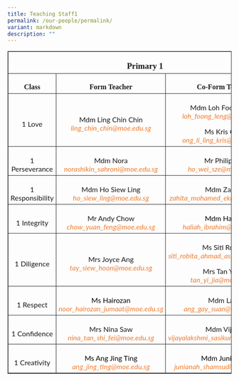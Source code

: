 ```yaml
---
title: Teaching Staff1
permalink: /our-people/permalink/
variant: markdown
description: ""
---
```

<table width="773" cellpadding="0" cellspacing="0" border="1" class="MsoNormalTable"><tbody><tr style="mso-yfti-irow:0;mso-yfti-firstrow:yes"><td style="width:467.25pt;border:solid #2A2A2A 1.0pt;
  mso-border-alt:solid #2A2A2A .75pt;padding:3.75pt 3.75pt 3.75pt 3.75pt" colspan="3" width="623"><p style="margin-bottom:0cm;text-align:center;
  line-height:normal" align="center" class="MsoNormal"><b><span style="font-size:14.0pt;font-family:&quot;inherit&quot;,serif;
  mso-fareast-font-family:&quot;Times New Roman&quot;;mso-bidi-font-family:&quot;Times New Roman&quot;;
  mso-font-kerning:0pt;mso-ligatures:none">Primary 1</span></b><span style="font-size:12.0pt;font-family:&quot;Lato&quot;,sans-serif;mso-fareast-font-family:
  &quot;Times New Roman&quot;;mso-bidi-font-family:&quot;Times New Roman&quot;;mso-font-kerning:
  0pt;mso-ligatures:none"></span></p></td></tr><tr style="mso-yfti-irow:1"><td style="width:192.75pt;border:solid #2A2A2A 1.0pt;border-top:
  none;mso-border-top-alt:solid #2A2A2A .75pt;mso-border-alt:solid #2A2A2A .75pt;
  padding:3.75pt 3.75pt 3.75pt 3.75pt" width="257"><p style="margin-bottom:0cm;text-align:center;
  line-height:normal" align="center" class="MsoNormal"><b><span style="font-size:12.0pt;font-family:&quot;inherit&quot;,serif;
  mso-fareast-font-family:&quot;Times New Roman&quot;;mso-bidi-font-family:&quot;Times New Roman&quot;;
  mso-font-kerning:0pt;mso-ligatures:none">Class</span></b><span style="font-size:12.0pt;font-family:&quot;Lato&quot;,sans-serif;mso-fareast-font-family:
  &quot;Times New Roman&quot;;mso-bidi-font-family:&quot;Times New Roman&quot;;mso-font-kerning:
  0pt;mso-ligatures:none"></span></p></td><td style="width:193.5pt;border-top:none;border-left:none;
  border-bottom:solid #2A2A2A 1.0pt;border-right:solid #2A2A2A 1.0pt;
  mso-border-top-alt:solid #2A2A2A .75pt;mso-border-left-alt:solid #2A2A2A .75pt;
  mso-border-alt:solid #2A2A2A .75pt;padding:3.75pt 3.75pt 3.75pt 3.75pt" width="258"><p style="margin-bottom:0cm;text-align:center;
  line-height:normal" align="center" class="MsoNormal"><b><span style="font-size:12.0pt;font-family:&quot;inherit&quot;,serif;
  mso-fareast-font-family:&quot;Times New Roman&quot;;mso-bidi-font-family:&quot;Times New Roman&quot;;
  mso-font-kerning:0pt;mso-ligatures:none">Form Teacher</span></b><span style="font-size:12.0pt;font-family:&quot;Lato&quot;,sans-serif;mso-fareast-font-family:
  &quot;Times New Roman&quot;;mso-bidi-font-family:&quot;Times New Roman&quot;;mso-font-kerning:
  0pt;mso-ligatures:none"></span></p></td><td style="width:193.5pt;border-top:none;border-left:none;
  border-bottom:solid #2A2A2A 1.0pt;border-right:solid #2A2A2A 1.0pt;
  mso-border-top-alt:solid #2A2A2A .75pt;mso-border-left-alt:solid #2A2A2A .75pt;
  mso-border-alt:solid #2A2A2A .75pt;padding:3.75pt 3.75pt 3.75pt 3.75pt" width="258"><p style="margin-bottom:0cm;text-align:center;
  line-height:normal" align="center" class="MsoNormal"><b><span style="font-size:12.0pt;font-family:&quot;inherit&quot;,serif;
  mso-fareast-font-family:&quot;Times New Roman&quot;;mso-bidi-font-family:&quot;Times New Roman&quot;;
  mso-font-kerning:0pt;mso-ligatures:none">Co-Form Teacher</span></b><span style="font-size:12.0pt;font-family:&quot;Lato&quot;,sans-serif;mso-fareast-font-family:
  &quot;Times New Roman&quot;;mso-bidi-font-family:&quot;Times New Roman&quot;;mso-font-kerning:
  0pt;mso-ligatures:none"></span></p></td></tr><tr style="mso-yfti-irow:2"><td style="width:192.75pt;border:solid #2A2A2A 1.0pt;border-top:
  none;mso-border-top-alt:solid #2A2A2A .75pt;mso-border-alt:solid #2A2A2A .75pt;
  padding:3.75pt 3.75pt 3.75pt 3.75pt" width="257"><p style="margin-bottom:0cm;text-align:center;
  line-height:normal" align="center" class="MsoNormal"><span style="font-size:12.0pt;font-family:&quot;Lato&quot;,sans-serif;
  mso-fareast-font-family:&quot;Times New Roman&quot;;mso-bidi-font-family:&quot;Times New Roman&quot;;
  mso-font-kerning:0pt;mso-ligatures:none">1 Love</span></p></td><td style="width:193.5pt;border-top:none;border-left:none;
  border-bottom:solid #2A2A2A 1.0pt;border-right:solid #2A2A2A 1.0pt;
  mso-border-top-alt:solid #2A2A2A .75pt;mso-border-left-alt:solid #2A2A2A .75pt;
  mso-border-alt:solid #2A2A2A .75pt;padding:3.75pt 3.75pt 3.75pt 3.75pt" width="258"><p style="margin-bottom:0cm;text-align:center;
  line-height:normal" align="center" class="MsoNormal"><span style="font-size:12.0pt;font-family:&quot;Lato&quot;,sans-serif;
  mso-fareast-font-family:&quot;Times New Roman&quot;;mso-bidi-font-family:&quot;Times New Roman&quot;;
  mso-font-kerning:0pt;mso-ligatures:none">Mdm Ling Chin Chin<br></span><i><span style="font-family:&quot;Lato&quot;,sans-serif;mso-fareast-font-family:
  &quot;Times New Roman&quot;;mso-bidi-font-family:&quot;Times New Roman&quot;;color:#ED7D31;
  mso-font-kerning:0pt;mso-ligatures:none">ling_chin_chin@moe.edu.sg</span></i><span style="font-size:12.0pt;font-family:&quot;Lato&quot;,sans-serif;mso-fareast-font-family:
  &quot;Times New Roman&quot;;mso-bidi-font-family:&quot;Times New Roman&quot;;mso-font-kerning:
  0pt;mso-ligatures:none"></span></p></td><td style="width:193.5pt;border-top:none;border-left:none;
  border-bottom:solid #2A2A2A 1.0pt;border-right:solid #2A2A2A 1.0pt;
  mso-border-top-alt:solid #2A2A2A .75pt;mso-border-left-alt:solid #2A2A2A .75pt;
  mso-border-alt:solid #2A2A2A .75pt;padding:3.75pt 3.75pt 3.75pt 3.75pt" width="258"><p style="margin-bottom:0cm;text-align:center;
  line-height:normal" align="center" class="MsoNormal"><span style="font-size:12.0pt;font-family:&quot;Lato&quot;,sans-serif;
  mso-fareast-font-family:&quot;Times New Roman&quot;;mso-bidi-font-family:&quot;Times New Roman&quot;;
  mso-font-kerning:0pt;mso-ligatures:none">Mdm Loh Foong Leng<br></span><i><span style="font-family:&quot;Lato&quot;,sans-serif;mso-fareast-font-family:
  &quot;Times New Roman&quot;;mso-bidi-font-family:&quot;Times New Roman&quot;;color:#ED7D31;
  mso-font-kerning:0pt;mso-ligatures:none">loh_foong_leng@moe.edu.sg</span></i></p><p style="margin-bottom:0cm;text-align:center;
  line-height:normal" align="center" class="MsoNormal"><span style="font-size:12.0pt;font-family:&quot;Lato&quot;,sans-serif;
  mso-fareast-font-family:&quot;Times New Roman&quot;;mso-bidi-font-family:&quot;Times New Roman&quot;;
  mso-font-kerning:0pt;mso-ligatures:none">Ms Kris Ong<br></span><i><span style="font-family:&quot;Lato&quot;,sans-serif;mso-fareast-font-family:
  &quot;Times New Roman&quot;;mso-bidi-font-family:&quot;Times New Roman&quot;;color:#ED7D31;
  mso-font-kerning:0pt;mso-ligatures:none">ong_li_ling_kris@moe.edu.sg</span></i><span style="font-size:12.0pt;font-family:&quot;Lato&quot;,sans-serif;mso-fareast-font-family:
  &quot;Times New Roman&quot;;mso-bidi-font-family:&quot;Times New Roman&quot;;mso-font-kerning:
  0pt;mso-ligatures:none"></span></p></td></tr><tr style="mso-yfti-irow:3"><td style="width:192.75pt;border:solid #2A2A2A 1.0pt;border-top:
  none;mso-border-top-alt:solid #2A2A2A .75pt;mso-border-alt:solid #2A2A2A .75pt;
  padding:3.75pt 3.75pt 3.75pt 3.75pt" width="257"><p style="margin-bottom:0cm;text-align:center;
  line-height:normal" align="center" class="MsoNormal"><span style="font-size:12.0pt;font-family:&quot;Lato&quot;,sans-serif;
  mso-fareast-font-family:&quot;Times New Roman&quot;;mso-bidi-font-family:&quot;Times New Roman&quot;;
  mso-font-kerning:0pt;mso-ligatures:none">1 Perseverance</span></p></td><td style="width:193.5pt;border-top:none;border-left:none;
  border-bottom:solid #2A2A2A 1.0pt;border-right:solid #2A2A2A 1.0pt;
  mso-border-top-alt:solid #2A2A2A .75pt;mso-border-left-alt:solid #2A2A2A .75pt;
  mso-border-alt:solid #2A2A2A .75pt;padding:3.75pt 3.75pt 3.75pt 3.75pt" width="258"><p style="margin-bottom:0cm;text-align:center;
  line-height:normal" align="center" class="MsoNormal"><span style="font-size:12.0pt;font-family:&quot;Lato&quot;,sans-serif;
  mso-fareast-font-family:&quot;Times New Roman&quot;;mso-bidi-font-family:&quot;Times New Roman&quot;;
  mso-font-kerning:0pt;mso-ligatures:none">Mdm Nora<br></span><i><span style="font-family:&quot;Lato&quot;,sans-serif;mso-fareast-font-family:
  &quot;Times New Roman&quot;;mso-bidi-font-family:&quot;Times New Roman&quot;;color:#ED7D31;
  mso-font-kerning:0pt;mso-ligatures:none">norashikin_sahroni@moe.edu.sg</span></i><span style="font-size:12.0pt;font-family:&quot;Lato&quot;,sans-serif;mso-fareast-font-family:
  &quot;Times New Roman&quot;;mso-bidi-font-family:&quot;Times New Roman&quot;;mso-font-kerning:
  0pt;mso-ligatures:none"></span></p></td><td style="width:193.5pt;border-top:none;border-left:none;
  border-bottom:solid #2A2A2A 1.0pt;border-right:solid #2A2A2A 1.0pt;
  mso-border-top-alt:solid #2A2A2A .75pt;mso-border-left-alt:solid #2A2A2A .75pt;
  mso-border-alt:solid #2A2A2A .75pt;padding:3.75pt 3.75pt 3.75pt 3.75pt" width="258"><p style="margin-bottom:0cm;text-align:center;
  line-height:normal" align="center" class="MsoNormal"><span style="font-size:12.0pt;font-family:&quot;Lato&quot;,sans-serif;
  mso-fareast-font-family:&quot;Times New Roman&quot;;mso-bidi-font-family:&quot;Times New Roman&quot;;
  mso-font-kerning:0pt;mso-ligatures:none">Mr Philip Ho<br></span><i><span style="font-family:&quot;Lato&quot;,sans-serif;mso-fareast-font-family:
  &quot;Times New Roman&quot;;mso-bidi-font-family:&quot;Times New Roman&quot;;color:#ED7D31;
  mso-font-kerning:0pt;mso-ligatures:none">ho_wei_sze@moe.edu.sg</span></i><span style="font-size:12.0pt;font-family:&quot;Lato&quot;,sans-serif;mso-fareast-font-family:
  &quot;Times New Roman&quot;;mso-bidi-font-family:&quot;Times New Roman&quot;;mso-font-kerning:
  0pt;mso-ligatures:none"></span></p></td></tr><tr style="mso-yfti-irow:4"><td style="width:192.75pt;border:solid #2A2A2A 1.0pt;border-top:
  none;mso-border-top-alt:solid #2A2A2A .75pt;mso-border-alt:solid #2A2A2A .75pt;
  padding:3.75pt 3.75pt 3.75pt 3.75pt" width="257"><p style="margin-bottom:0cm;text-align:center;
  line-height:normal" align="center" class="MsoNormal"><span style="font-size:12.0pt;font-family:&quot;Lato&quot;,sans-serif;
  mso-fareast-font-family:&quot;Times New Roman&quot;;mso-bidi-font-family:&quot;Times New Roman&quot;;
  mso-font-kerning:0pt;mso-ligatures:none">1 Responsibility</span></p></td><td style="width:193.5pt;border-top:none;border-left:none;
  border-bottom:solid #2A2A2A 1.0pt;border-right:solid #2A2A2A 1.0pt;
  mso-border-top-alt:solid #2A2A2A .75pt;mso-border-left-alt:solid #2A2A2A .75pt;
  mso-border-alt:solid #2A2A2A .75pt;padding:3.75pt 3.75pt 3.75pt 3.75pt" width="258"><p style="margin-bottom:0cm;text-align:center;
  line-height:normal" align="center" class="MsoNormal"><span style="font-size:12.0pt;font-family:&quot;Lato&quot;,sans-serif;
  mso-fareast-font-family:&quot;Times New Roman&quot;;mso-bidi-font-family:&quot;Times New Roman&quot;;
  mso-font-kerning:0pt;mso-ligatures:none">Mdm Ho Siew Ling<br></span><i><span style="font-family:&quot;Lato&quot;,sans-serif;mso-fareast-font-family:
  &quot;Times New Roman&quot;;mso-bidi-font-family:&quot;Times New Roman&quot;;color:#ED7D31;
  mso-font-kerning:0pt;mso-ligatures:none">ho_siew_ling@moe.edu.sg</span></i><span style="font-size:12.0pt;font-family:&quot;Lato&quot;,sans-serif;mso-fareast-font-family:
  &quot;Times New Roman&quot;;mso-bidi-font-family:&quot;Times New Roman&quot;;mso-font-kerning:
  0pt;mso-ligatures:none"></span></p></td><td style="width:193.5pt;border-top:none;border-left:none;
  border-bottom:solid #2A2A2A 1.0pt;border-right:solid #2A2A2A 1.0pt;
  mso-border-top-alt:solid #2A2A2A .75pt;mso-border-left-alt:solid #2A2A2A .75pt;
  mso-border-alt:solid #2A2A2A .75pt;padding:3.75pt 3.75pt 3.75pt 3.75pt" width="258"><p style="margin-bottom:0cm;text-align:center;
  line-height:normal" align="center" class="MsoNormal"><span style="font-size:12.0pt;font-family:&quot;Lato&quot;,sans-serif;
  mso-fareast-font-family:&quot;Times New Roman&quot;;mso-bidi-font-family:&quot;Times New Roman&quot;;
  mso-font-kerning:0pt;mso-ligatures:none">Mdm Zahita<br></span><i><span style="font-family:&quot;Lato&quot;,sans-serif;mso-fareast-font-family:
  &quot;Times New Roman&quot;;mso-bidi-font-family:&quot;Times New Roman&quot;;color:#ED7D31;
  mso-font-kerning:0pt;mso-ligatures:none">zahita_mohamed_ekbal@moe.edu.sg</span></i><span style="font-size:12.0pt;font-family:&quot;Lato&quot;,sans-serif;mso-fareast-font-family:
  &quot;Times New Roman&quot;;mso-bidi-font-family:&quot;Times New Roman&quot;;mso-font-kerning:
  0pt;mso-ligatures:none"></span></p></td></tr><tr style="mso-yfti-irow:5"><td style="width:192.75pt;border:solid #2A2A2A 1.0pt;border-top:
  none;mso-border-top-alt:solid #2A2A2A .75pt;mso-border-alt:solid #2A2A2A .75pt;
  padding:3.75pt 3.75pt 3.75pt 3.75pt" width="257"><p style="margin-bottom:0cm;text-align:center;
  line-height:normal" align="center" class="MsoNormal"><span style="font-size:12.0pt;font-family:&quot;Lato&quot;,sans-serif;
  mso-fareast-font-family:&quot;Times New Roman&quot;;mso-bidi-font-family:&quot;Times New Roman&quot;;
  mso-font-kerning:0pt;mso-ligatures:none">1 Integrity</span></p></td><td style="width:193.5pt;border-top:none;border-left:none;
  border-bottom:solid #2A2A2A 1.0pt;border-right:solid #2A2A2A 1.0pt;
  mso-border-top-alt:solid #2A2A2A .75pt;mso-border-left-alt:solid #2A2A2A .75pt;
  mso-border-alt:solid #2A2A2A .75pt;padding:3.75pt 3.75pt 3.75pt 3.75pt" width="258"><p style="margin-bottom:0cm;text-align:center;
  line-height:normal" align="center" class="MsoNormal"><span style="font-size:12.0pt;font-family:&quot;Lato&quot;,sans-serif;
  mso-fareast-font-family:&quot;Times New Roman&quot;;mso-bidi-font-family:&quot;Times New Roman&quot;;
  mso-font-kerning:0pt;mso-ligatures:none">Mr Andy Chow<br></span><i><span style="font-family:&quot;Lato&quot;,sans-serif;mso-fareast-font-family:
  &quot;Times New Roman&quot;;mso-bidi-font-family:&quot;Times New Roman&quot;;color:#ED7D31;
  mso-font-kerning:0pt;mso-ligatures:none">chow_yuan_feng@moe.edu.sg</span></i><span style="font-size:12.0pt;font-family:&quot;Lato&quot;,sans-serif;mso-fareast-font-family:
  &quot;Times New Roman&quot;;mso-bidi-font-family:&quot;Times New Roman&quot;;mso-font-kerning:
  0pt;mso-ligatures:none"></span></p></td><td style="width:193.5pt;border-top:none;border-left:none;
  border-bottom:solid #2A2A2A 1.0pt;border-right:solid #2A2A2A 1.0pt;
  mso-border-top-alt:solid #2A2A2A .75pt;mso-border-left-alt:solid #2A2A2A .75pt;
  mso-border-alt:solid #2A2A2A .75pt;padding:3.75pt 3.75pt 3.75pt 3.75pt" width="258"><p style="margin-bottom:0cm;text-align:center;
  line-height:normal" align="center" class="MsoNormal"><span style="font-family:&quot;Lato&quot;,sans-serif;color:black;
  mso-themecolor:text1;background:white">Mdm Haliah</span><span style="font-family:&quot;Lato&quot;,sans-serif;color:black;mso-themecolor:text1"><br></span><i><span style="font-family:&quot;Lato&quot;,sans-serif;color:#ED7D31;
  background:white">haliah_ibrahim@moe.edu.sg</span></i><span style="font-size:
  12.0pt;font-family:&quot;Lato&quot;,sans-serif;mso-fareast-font-family:&quot;Times New Roman&quot;;
  mso-bidi-font-family:&quot;Times New Roman&quot;;mso-font-kerning:0pt;mso-ligatures:
  none"></span></p></td></tr><tr style="mso-yfti-irow:6"><td style="width:192.75pt;border:solid #2A2A2A 1.0pt;border-top:
  none;mso-border-top-alt:solid #2A2A2A .75pt;mso-border-alt:solid #2A2A2A .75pt;
  padding:3.75pt 3.75pt 3.75pt 3.75pt" width="257"><p style="margin-bottom:0cm;text-align:center;
  line-height:normal" align="center" class="MsoNormal"><span style="font-size:12.0pt;font-family:&quot;Lato&quot;,sans-serif;
  mso-fareast-font-family:&quot;Times New Roman&quot;;mso-bidi-font-family:&quot;Times New Roman&quot;;
  mso-font-kerning:0pt;mso-ligatures:none">1 Diligence</span></p></td><td style="width:193.5pt;border-top:none;border-left:none;
  border-bottom:solid #2A2A2A 1.0pt;border-right:solid #2A2A2A 1.0pt;
  mso-border-top-alt:solid #2A2A2A .75pt;mso-border-left-alt:solid #2A2A2A .75pt;
  mso-border-alt:solid #2A2A2A .75pt;padding:3.75pt 3.75pt 3.75pt 3.75pt" width="258"><p style="margin-bottom:0cm;text-align:center;
  line-height:normal" align="center" class="MsoNormal"><span style="font-size:12.0pt;font-family:&quot;Lato&quot;,sans-serif;
  mso-fareast-font-family:&quot;Times New Roman&quot;;mso-bidi-font-family:&quot;Times New Roman&quot;;
  mso-font-kerning:0pt;mso-ligatures:none">Mrs Joyce Ang<br></span><i><span style="font-family:&quot;Lato&quot;,sans-serif;mso-fareast-font-family:
  &quot;Times New Roman&quot;;mso-bidi-font-family:&quot;Times New Roman&quot;;color:#ED7D31;
  mso-font-kerning:0pt;mso-ligatures:none">tay_siew_hoon@moe.edu.sg</span></i><span style="font-size:12.0pt;font-family:&quot;Lato&quot;,sans-serif;mso-fareast-font-family:
  &quot;Times New Roman&quot;;mso-bidi-font-family:&quot;Times New Roman&quot;;mso-font-kerning:
  0pt;mso-ligatures:none"></span></p></td><td style="width:193.5pt;border-top:none;border-left:none;
  border-bottom:solid #2A2A2A 1.0pt;border-right:solid #2A2A2A 1.0pt;
  mso-border-top-alt:solid #2A2A2A .75pt;mso-border-left-alt:solid #2A2A2A .75pt;
  mso-border-alt:solid #2A2A2A .75pt;padding:3.75pt 3.75pt 3.75pt 3.75pt" width="258"><p style="margin-bottom:0cm;text-align:center;
  line-height:normal" align="center" class="MsoNormal"><span style="font-size:12.0pt;font-family:&quot;Lato&quot;,sans-serif;
  mso-fareast-font-family:&quot;Times New Roman&quot;;mso-bidi-font-family:&quot;Times New Roman&quot;;
  mso-font-kerning:0pt;mso-ligatures:none">Ms Siti Robita<br></span><i><span style="font-family:&quot;Lato&quot;,sans-serif;mso-fareast-font-family:
  &quot;Times New Roman&quot;;mso-bidi-font-family:&quot;Times New Roman&quot;;color:#ED7D31;
  mso-font-kerning:0pt;mso-ligatures:none">siti_robita_ahmad_asrori@moe.edu.sg</span></i></p><p style="margin-bottom:0cm;text-align:center;
  line-height:normal" align="center" class="MsoNormal"><span style="font-size:12.0pt;font-family:&quot;Lato&quot;,sans-serif;
  mso-fareast-font-family:&quot;Times New Roman&quot;;mso-bidi-font-family:&quot;Times New Roman&quot;;
  mso-font-kerning:0pt;mso-ligatures:none">Mrs Tan Yi Jia<br></span><i><span style="font-family:&quot;Lato&quot;,sans-serif;mso-fareast-font-family:
  &quot;Times New Roman&quot;;mso-bidi-font-family:&quot;Times New Roman&quot;;color:#ED7D31;
  mso-font-kerning:0pt;mso-ligatures:none">tan_yi_jia@moe.edu.sg</span></i><span style="font-size:12.0pt;font-family:&quot;Lato&quot;,sans-serif;mso-fareast-font-family:
  &quot;Times New Roman&quot;;mso-bidi-font-family:&quot;Times New Roman&quot;;mso-font-kerning:
  0pt;mso-ligatures:none"></span></p></td></tr><tr style="mso-yfti-irow:7"><td style="width:192.75pt;border:solid #2A2A2A 1.0pt;border-top:
  none;mso-border-top-alt:solid #2A2A2A .75pt;mso-border-alt:solid #2A2A2A .75pt;
  padding:3.75pt 3.75pt 3.75pt 3.75pt" width="257"><p style="margin-bottom:0cm;text-align:center;
  line-height:normal" align="center" class="MsoNormal"><span style="font-size:12.0pt;font-family:&quot;Lato&quot;,sans-serif;
  mso-fareast-font-family:&quot;Times New Roman&quot;;mso-bidi-font-family:&quot;Times New Roman&quot;;
  mso-font-kerning:0pt;mso-ligatures:none">1 Respect</span></p></td><td style="width:193.5pt;border-top:none;border-left:none;
  border-bottom:solid #2A2A2A 1.0pt;border-right:solid #2A2A2A 1.0pt;
  mso-border-top-alt:solid #2A2A2A .75pt;mso-border-left-alt:solid #2A2A2A .75pt;
  mso-border-alt:solid #2A2A2A .75pt;padding:3.75pt 3.75pt 3.75pt 3.75pt" width="258"><p style="margin-bottom:0cm;text-align:center;
  line-height:normal" align="center" class="MsoNormal"><span style="font-family:&quot;Lato&quot;,sans-serif;color:black;
  mso-themecolor:text1;background:white">Ms Hairozan</span><span style="font-family:&quot;Lato&quot;,sans-serif;color:black;mso-themecolor:text1"><br></span><i><span style="font-family:&quot;Lato&quot;,sans-serif;color:#ED7D31;
  background:white">noor_hairozan_jumaat@moe.edu.sg</span></i><span style="font-size:12.0pt;font-family:&quot;Lato&quot;,sans-serif;mso-fareast-font-family:
  &quot;Times New Roman&quot;;mso-bidi-font-family:&quot;Times New Roman&quot;;mso-font-kerning:
  0pt;mso-ligatures:none"></span></p></td><td style="width:193.5pt;border-top:none;border-left:none;
  border-bottom:solid #2A2A2A 1.0pt;border-right:solid #2A2A2A 1.0pt;
  mso-border-top-alt:solid #2A2A2A .75pt;mso-border-left-alt:solid #2A2A2A .75pt;
  mso-border-alt:solid #2A2A2A .75pt;padding:3.75pt 3.75pt 3.75pt 3.75pt" width="258"><p style="margin-bottom:0cm;text-align:center;
  line-height:normal" align="center" class="MsoNormal"><span style="font-size:12.0pt;font-family:&quot;Lato&quot;,sans-serif;
  mso-fareast-font-family:&quot;Times New Roman&quot;;mso-bidi-font-family:&quot;Times New Roman&quot;;
  mso-font-kerning:0pt;mso-ligatures:none">Mdm Lara<br></span><i><span style="font-family:&quot;Lato&quot;,sans-serif;mso-fareast-font-family:
  &quot;Times New Roman&quot;;mso-bidi-font-family:&quot;Times New Roman&quot;;color:#ED7D31;
  mso-font-kerning:0pt;mso-ligatures:none">ang_gay_suan@moe.edu.sg</span></i><span style="font-size:12.0pt;font-family:&quot;Lato&quot;,sans-serif;mso-fareast-font-family:
  &quot;Times New Roman&quot;;mso-bidi-font-family:&quot;Times New Roman&quot;;mso-font-kerning:
  0pt;mso-ligatures:none"></span></p></td></tr><tr style="mso-yfti-irow:8"><td style="width:192.75pt;border:solid #2A2A2A 1.0pt;border-top:
  none;mso-border-top-alt:solid #2A2A2A .75pt;mso-border-alt:solid #2A2A2A .75pt;
  padding:3.75pt 3.75pt 3.75pt 3.75pt" width="257"><p style="margin-bottom:0cm;text-align:center;
  line-height:normal" align="center" class="MsoNormal"><span style="font-size:12.0pt;font-family:&quot;Lato&quot;,sans-serif;
  mso-fareast-font-family:&quot;Times New Roman&quot;;mso-bidi-font-family:&quot;Times New Roman&quot;;
  mso-font-kerning:0pt;mso-ligatures:none">1 Confidence</span></p></td><td style="width:193.5pt;border-top:none;border-left:none;
  border-bottom:solid #2A2A2A 1.0pt;border-right:solid #2A2A2A 1.0pt;
  mso-border-top-alt:solid #2A2A2A .75pt;mso-border-left-alt:solid #2A2A2A .75pt;
  mso-border-alt:solid #2A2A2A .75pt;padding:3.75pt 3.75pt 3.75pt 3.75pt" width="258"><p style="margin-bottom:0cm;text-align:center;
  line-height:normal" align="center" class="MsoNormal"><span style="font-size:12.0pt;font-family:&quot;Lato&quot;,sans-serif;
  mso-fareast-font-family:&quot;Times New Roman&quot;;mso-bidi-font-family:&quot;Times New Roman&quot;;
  mso-font-kerning:0pt;mso-ligatures:none">Mrs Nina Saw<br></span><i><span style="font-family:&quot;Lato&quot;,sans-serif;mso-fareast-font-family:
  &quot;Times New Roman&quot;;mso-bidi-font-family:&quot;Times New Roman&quot;;color:#ED7D31;
  mso-font-kerning:0pt;mso-ligatures:none">nina_tan_shi_fei@moe.edu.sg</span></i><span style="font-size:12.0pt;font-family:&quot;Lato&quot;,sans-serif;mso-fareast-font-family:
  &quot;Times New Roman&quot;;mso-bidi-font-family:&quot;Times New Roman&quot;;mso-font-kerning:
  0pt;mso-ligatures:none"></span></p></td><td style="width:193.5pt;border-top:none;border-left:none;
  border-bottom:solid #2A2A2A 1.0pt;border-right:solid #2A2A2A 1.0pt;
  mso-border-top-alt:solid #2A2A2A .75pt;mso-border-left-alt:solid #2A2A2A .75pt;
  mso-border-alt:solid #2A2A2A .75pt;padding:3.75pt 3.75pt 3.75pt 3.75pt" width="258"><p style="margin-bottom:0cm;text-align:center;
  line-height:normal" align="center" class="MsoNormal"><span style="font-size:12.0pt;font-family:&quot;Lato&quot;,sans-serif;
  mso-fareast-font-family:&quot;Times New Roman&quot;;mso-bidi-font-family:&quot;Times New Roman&quot;;
  mso-font-kerning:0pt;mso-ligatures:none">Mdm Vijaya<br></span><i><span style="font-family:&quot;Lato&quot;,sans-serif;mso-fareast-font-family:
  &quot;Times New Roman&quot;;mso-bidi-font-family:&quot;Times New Roman&quot;;color:#ED7D31;
  mso-font-kerning:0pt;mso-ligatures:none">vijayalakshmi_sasikumar@moe.edu.sg</span></i><span style="font-size:12.0pt;font-family:&quot;Lato&quot;,sans-serif;mso-fareast-font-family:
  &quot;Times New Roman&quot;;mso-bidi-font-family:&quot;Times New Roman&quot;;mso-font-kerning:
  0pt;mso-ligatures:none"></span></p></td></tr><tr style="mso-yfti-irow:9;mso-yfti-lastrow:yes"><td style="width:192.75pt;border:solid #2A2A2A 1.0pt;border-top:
  none;mso-border-top-alt:solid #2A2A2A .75pt;mso-border-alt:solid #2A2A2A .75pt;
  padding:3.75pt 3.75pt 3.75pt 3.75pt" width="257"><p style="margin-bottom:0cm;text-align:center;
  line-height:normal" align="center" class="MsoNormal"><span style="font-size:12.0pt;font-family:&quot;Lato&quot;,sans-serif;
  mso-fareast-font-family:&quot;Times New Roman&quot;;mso-bidi-font-family:&quot;Times New Roman&quot;;
  mso-font-kerning:0pt;mso-ligatures:none">1 Creativity</span></p></td><td style="width:193.5pt;border-top:none;border-left:none;
  border-bottom:solid #2A2A2A 1.0pt;border-right:solid #2A2A2A 1.0pt;
  mso-border-top-alt:solid #2A2A2A .75pt;mso-border-left-alt:solid #2A2A2A .75pt;
  mso-border-alt:solid #2A2A2A .75pt;padding:3.75pt 3.75pt 3.75pt 3.75pt" width="258"><p style="margin-bottom:0cm;text-align:center;
  line-height:normal" align="center" class="MsoNormal"><span style="font-family:&quot;Lato&quot;,sans-serif;color:black;
  mso-themecolor:text1;background:white">Ms Ang Jing Ting</span><span style="font-family:&quot;Lato&quot;,sans-serif;color:#484848"><br></span><i><span style="font-family:&quot;Lato&quot;,sans-serif;color:#ED7D31;
  background:white">ang_jing_ting@moe.edu.sg</span></i><span style="font-size:
  12.0pt;font-family:&quot;Lato&quot;,sans-serif;mso-fareast-font-family:&quot;Times New Roman&quot;;
  mso-bidi-font-family:&quot;Times New Roman&quot;;mso-font-kerning:0pt;mso-ligatures:
  none"></span></p></td><td style="width:193.5pt;border-top:none;border-left:none;
  border-bottom:solid #2A2A2A 1.0pt;border-right:solid #2A2A2A 1.0pt;
  mso-border-top-alt:solid #2A2A2A .75pt;mso-border-left-alt:solid #2A2A2A .75pt;
  mso-border-alt:solid #2A2A2A .75pt;padding:3.75pt 3.75pt 3.75pt 3.75pt" width="258"><p style="margin-bottom:0cm;text-align:center;
  line-height:normal" align="center" class="MsoNormal"><span style="font-family:&quot;Lato&quot;,sans-serif;color:black;
  mso-themecolor:text1;background:white">Mdm Junianah</span><span style="font-family:&quot;Lato&quot;,sans-serif;color:black;mso-themecolor:text1"><br></span><i><span style="font-family:&quot;Lato&quot;,sans-serif;color:#ED7D31;
  background:white">junianah_shamsudin@moe.edu.sg</span></i><span style="font-size:12.0pt;font-family:&quot;Lato&quot;,sans-serif;mso-fareast-font-family:
  &quot;Times New Roman&quot;;mso-bidi-font-family:&quot;Times New Roman&quot;;mso-font-kerning:
  0pt;mso-ligatures:none"></span></p></td></tr></tbody></table>
